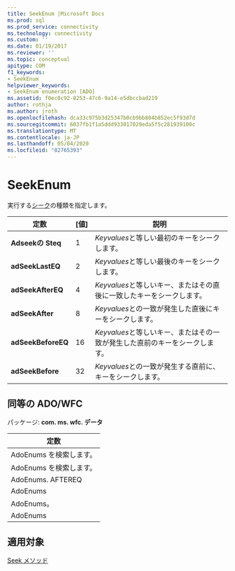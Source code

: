```yaml
---
title: SeekEnum |Microsoft Docs
ms.prod: sql
ms.prod_service: connectivity
ms.technology: connectivity
ms.custom: ''
ms.date: 01/19/2017
ms.reviewer: ''
ms.topic: conceptual
apitype: COM
f1_keywords:
- SeekEnum
helpviewer_keywords:
- SeekEnum enumeration [ADO]
ms.assetid: f0ec0c92-8253-47c6-9a14-e5dbccbad219
author: rothja
ms.author: jroth
ms.openlocfilehash: dca33c975b3d25347b0cb9bb804b852ec5f93d7d
ms.sourcegitcommit: 6037fb1f1a5ddd933017029eda5f5c281939100c
ms.translationtype: MT
ms.contentlocale: ja-JP
ms.lasthandoff: 05/04/2020
ms.locfileid: "82765393"
---
```

# <a name="seekenum"></a>SeekEnum
実行する[シーク](../../../ado/reference/ado-api/seek-method.md)の種類を指定します。  
  
|定数|[値]|説明|  
|--------------|-----------|-----------------|  
|**Adseekの Steq**|1|*Keyvalues*と等しい最初のキーをシークします。|  
|**adSeekLastEQ**|2|*Keyvalues*と等しい最後のキーをシークします。|  
|**adSeekAfterEQ**|4|*Keyvalues*と等しいキー、またはその直後に一致したキーをシークします。|  
|**adSeekAfter**|8|*Keyvalues*との一致が発生した直後にキーをシークします。|  
|**adSeekBeforeEQ**|16|*Keyvalues*と等しいキー、またはその一致が発生した直前のキーをシークします。|  
|**adSeekBefore**|32|*Keyvalues*との一致が発生する直前に、キーをシークします。|  
  
## <a name="adowfc-equivalent"></a>同等の ADO/WFC  
 パッケージ: **com. ms. wfc. データ**  
  
|定数|  
|--------------|  
|AdoEnums を検索します。|  
|AdoEnums を検索します。|  
|AdoEnums. AFTEREQ|  
|AdoEnums|  
|AdoEnums。|  
|AdoEnums|  
  
## <a name="applies-to"></a>適用対象  
 [Seek メソッド](../../../ado/reference/ado-api/seek-method.md)
